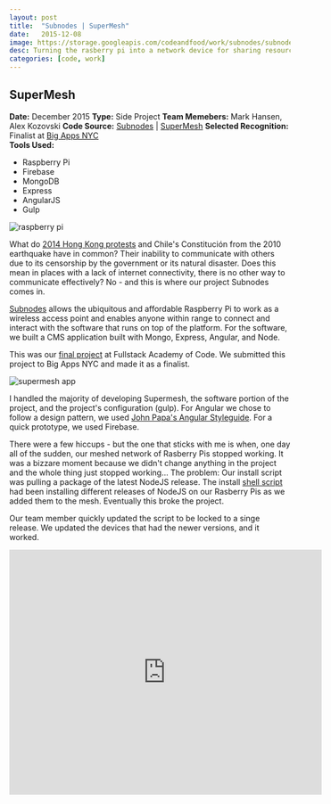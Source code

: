 ```yaml
---
layout: post
title:  "Subnodes | SuperMesh"
date:   2015-12-08
image: https://storage.googleapis.com/codeandfood/work/subnodes/subnodes-thumbnail.jpg
desc: Turning the rasberry pi into a network device for sharing resources and web apps over an off-net, meshed network. Software is built on MEAN stack.
categories: [code, work]
---
```


<div class="project-description">
	<h2>SuperMesh</h2>
	<div class="desc">
		<span><strong>Date:</strong> December 2015</span>
		<span><strong>Type:</strong> Side Project</span>
		<span><strong>Team Memebers:</strong> Mark Hansen, Alex Kozovski</span>
		<span><strong>Code Source:</strong> <a href="https://github.com/youmustfight/subnodes" target="_blank">Subnodes</a> | <a href="https://github.com/jeesunikim/supermesh" target="_blank">SuperMesh</a></span>
		<span><strong>Selected Recognition:</strong> Finalist at <a href="http://www.bigapps.nyc/" target="_blank">Big Apps NYC</a></span>
	</div>
	<div class="desc">
		<span><strong>Tools Used:</strong></span>
		<ul>
			<li>Raspberry Pi</li>
			<li>Firebase</li>
			<li>MongoDB</li>
			<li>Express</li>
			<li>AngularJS</li>
			<li>Gulp</li>
		</ul>
	</div>
</div>

<div class="project-image">
	<img src='https://storage.googleapis.com/codeandfood/work/subnodes/subnodes_machines.jpg' alt='raspberry pi' />
</div>

<p>What do <a href="https://en.wikipedia.org/wiki/2014_Hong_Kong_protests" target="_blank">2014 Hong Kong protests</a> and Chile's Constitución from the 2010 earthquake have in common? Their inability to communicate with others due to its censorship by the government or its natural disaster. Does this mean in places with a lack of internet connectivity, there is no other way to communicate effectively? No - and this is where our project Subnodes comes in.</p>

<p><a href="http://subnodes.org/" target="_blank">Subnodes</a> allows the ubiquitous and affordable Raspberry Pi to work as a wireless access point and enables anyone within range to connect and interact with the software that runs on top of the platform. For the software, we built a CMS application built with Mongo, Express, Angular, and Node.</p>

<p>This was our <a href="http://www.fullstackacademy.com/final-projects/subnodes" target="_blank">final project</a> at Fullstack Academy of Code. We submitted this project to Big Apps NYC and made it as a finalist.</p>

<div class="project-image">
	<img src='https://storage.googleapis.com/codeandfood/work/subnodes/subnodes_phones.jpg' alt='supermesh app' />
</div>

<p>I handled the majority of developing Supermesh, the software portion of the project, and the project's configuration (gulp). For Angular we chose to follow a design pattern, we used <a href="https://github.com/johnpapa/angular-styleguide" target="_blank">John Papa's Angular Styleguide</a>. For a quick prototype, we used Firebase.</p>

<p>There were a few hiccups - but the one that sticks with me is when, one day all of the sudden, our meshed network of Rasberry Pis stopped working. It was a bizzare moment because we didn't change anything in the project and the whole thing just stopped working... The problem: Our install script was pulling a package of the latest NodeJS release. The install <a href="https://github.com/youmustfight/subnodes/blob/master/install.sh" target="_blank"> shell script</a> had been installing different releases of NodeJS on our Rasberry Pis as we added them to the mesh. Eventually this broke the project.</p>

<p>Our team member quickly updated the script to be locked to a singe release. We updated the devices that had the newer versions, and it worked.</p>

<div class="project-image">
	<iframe width="560" height="440" src="https://www.youtube.com/embed/RU70VB6FDcQ" frameborder="0" allowfullscreen></iframe>
</div>